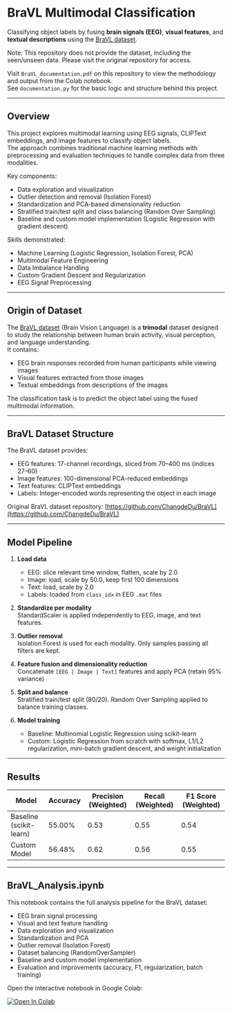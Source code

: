 # BraVL Multimodal Classification

Classifying object labels by fusing **brain signals (EEG)**, **visual features**, and **textual descriptions** using the [BraVL dataset](https://github.com/ChangdeDu/BraVL).

Note: This repository does not provide the dataset, including the seen/unseen data. Please visit the original repository for access.

Visit `BraVL_documentation.pdf` on this repository to view the methodology and output from the Colab notebook.  
See `documentation.py` for the basic logic and structure behind this project.

---

## Overview

This project explores multimodal learning using EEG signals, CLIPText embeddings, and image features to classify object labels.  
The approach combines traditional machine learning methods with preprocessing and evaluation techniques to handle complex data from three modalities.

Key components:

- Data exploration and visualization
- Outlier detection and removal (Isolation Forest)
- Standardization and PCA-based dimensionality reduction
- Stratified train/test split and class balancing (Random Over Sampling)
- Baseline and custom model implementation (Logistic Regression with gradient descent)

Skills demonstrated:

- Machine Learning (Logistic Regression, Isolation Forest, PCA)
- Multimodal Feature Engineering
- Data Imbalance Handling
- Custom Gradient Descent and Regularization
- EEG Signal Preprocessing

---

## Origin of Dataset

The [BraVL dataset](https://github.com/ChangdeDu/BraVL) (Brain Vision Language) is a **trimodal** dataset designed to study the relationship between human brain activity, visual perception, and language understanding.  
It contains:

- EEG brain responses recorded from human participants while viewing images
- Visual features extracted from those images
- Textual embeddings from descriptions of the images

The classification task is to predict the object label using the fused multimodal information.

---

## BraVL Dataset Structure

The BraVL dataset provides:

- EEG features: 17-channel recordings, sliced from 70–400 ms (indices 27–60)
- Image features: 100-dimensional PCA-reduced embeddings
- Text features: CLIPText embeddings
- Labels: Integer-encoded words representing the object in each image

Original BraVL dataset repository: [https://github.com/ChangdeDu/BraVL](https://github.com/ChangdeDu/BraVL)


---

## Model Pipeline

1. **Load data**  
   - EEG: slice relevant time window, flatten, scale by 2.0  
   - Image: load, scale by 50.0, keep first 100 dimensions  
   - Text: load, scale by 2.0  
   - Labels: loaded from `class_idx` in EEG `.mat` files

2. **Standardize per modality**  
   StandardScaler is applied independently to EEG, image, and text features.

3. **Outlier removal**  
   Isolation Forest is used for each modality. Only samples passing all filters are kept.

4. **Feature fusion and dimensionality reduction**  
   Concatenate `[EEG | Image | Text]` features and apply PCA (retain 95% variance)

5. **Split and balance**  
   Stratified train/test split (80/20). Random Over Sampling applied to balance training classes.

6. **Model training**  
   - Baseline: Multinomial Logistic Regression using scikit-learn  
   - Custom: Logistic Regression from scratch with softmax, L1/L2 regularization, mini-batch gradient descent, and weight initialization

---

## Results

| Model               | Accuracy | Precision (Weighted) | Recall (Weighted) | F1 Score (Weighted) |
|--------------------|----------|----------------------|--------------------|----------------------|
| Baseline (scikit-learn) | 55.00%   | 0.53                 | 0.55               | 0.54                 |
| Custom Model        | 56.48%   | 0.62                 | 0.56               | 0.55                 |

---

## BraVL_Analysis.ipynb

This notebook contains the full analysis pipeline for the BraVL dataset:

- EEG brain signal processing
- Visual and text feature handling
- Data exploration and visualization
- Standardization and PCA
- Outlier removal (Isolation Forest)
- Dataset balancing (RandomOverSampler)
- Baseline and custom model implementation
- Evaluation and improvements (accuracy, F1, regularization, batch training)

Open the interactive notebook in Google Colab:

[![Open In Colab](https://colab.research.google.com/assets/colab-badge.svg)](https://colab.research.google.com/drive/1HnUmp5_yvMdXwpvP01HpqK2TT0OJzOl5?usp=sharing)

